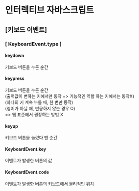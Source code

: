 # 인터렉티브 자바스크립트

## [키보드 이벤트]

### [ KeyboardEvent.type ]

#### keydown

키보드 버튼을 누른 순간

#### keypress

키보드 버튼을 누른 순간 <br>
(출력값이 변하는 키에서만 동작 => 기능적인 역할 하는 키에서는 동작X) <br>
(하나의 키 계속 누를 때, 한 번만 동작) <br>
(영어가 아닐 때, 반응하지 않는 경우 O) <br>
=> 웹 표준에서 권장하는 방법 X

#### keyup

키보드 버튼을 눌렀다 뗀 순간

#### KeyboardEvent.key

이벤트가 발생한 버튼의 값

#### KeyboardEvent.code

이벤트가 발생한 버튼의 키보드에서 물리적인 위치
